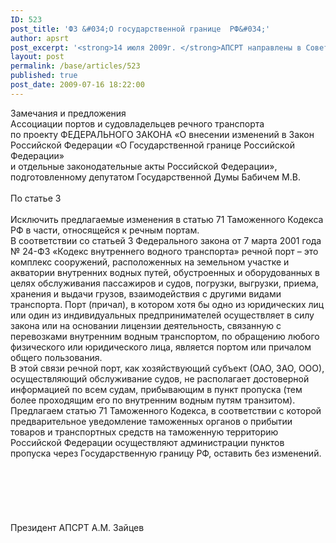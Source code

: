 ```yaml
---
ID: 523
post_title: 'ФЗ &#034;О государственной границе  РФ&#034;'
author: apsrt
post_excerpt: '<strong>14 июля 2009г. </strong>АПСРТ направлены в Совет Федерации замечания и предложения по проекту ФЗ  «О внесении изменений в Закон Российской Федерации «О Государственной границе Российской Федерации» и отдельные законодательные акты Российской Федерации», подготовленному депутатом Государственной Думы Бабичем М.В.'
layout: post
permalink: /base/articles/523
published: true
post_date: 2009-07-16 18:22:00
---
```

Замечания и предложения <br />
Ассоциации портов и судовладельцев речного транспорта<br />
по проекту  ФЕДЕРАЛЬНОГО ЗАКОНА «О внесении изменений в Закон Российской Федерации «О Государственной границе Российской Федерации»<br />
и отдельные законодательные акты Российской Федерации», подготовленному депутатом Государственной Думы Бабичем М.В.<br />
<br />
По статье 3<br />
<br />
Исключить  предлагаемые изменения в статью 71 Таможенного Кодекса РФ в части, относящейся к речным портам.<br />
В соответствии со статьей 3 Федерального закона  от 7 марта 2001 года  № 24-ФЗ «Кодекс внутреннего водного транспорта» речной порт – это комплекс сооружений, расположенных на земельном участке и акватории внутренних водных путей, обустроенных и оборудованных в целях обслуживания пассажиров и судов, погрузки, выгрузки, приема, хранения и выдачи грузов, взаимодействия с другими видами транспорта. Порт (причал), в котором хотя бы одно из юридических лиц или один из индивидуальных предпринимателей осуществляет в силу закона или на основании лицензии деятельность, связанную с перевозками внутренним водным транспортом, по обращению любого физического или юридического лица, является портом или причалом общего пользования.<br />
В этой связи речной порт, как хозяйствующий субъект (ОАО, ЗАО, ООО), осуществляющий обслуживание судов, не располагает достоверной информацией по всем судам, прибывающим в пункт пропуска (тем более проходящим его по внутренним водным путям транзитом). <br />
   Предлагаем  статью 71 Таможенного Кодекса, в соответствии с которой предварительное уведомление таможенных органов о прибытии товаров и транспортных средств на таможенную территорию Российской Федерации  осуществляют администрации пунктов пропуска через Государственную границу РФ, оставить без изменений.   <br />
<br />
<br />
<br />
<br />
<br />
<br />
Президент  АПСРТ                                                        А.М. Зайцев